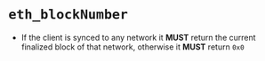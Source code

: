 # `eth_blockNumber`

* If the client is synced to any network it **MUST** return the current finalized block of that network, otherwise it **MUST** return `0x0`